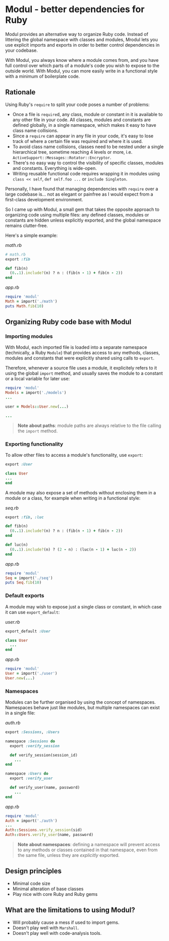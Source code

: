 # Modul - better dependencies for Ruby

Modul provides an alternative way to organize Ruby code. Instead of littering the global namespace with classes and modules, Mrodul lets you use explicit imports and exports in order to better control dependencies in your codebase.

With Modul, you always know where a module comes from, and you have full control over which parts of a module's code you wish to expose to the outside world. With Modul, you can more easily write in a functional style with a minimum of boilerplate code.

## Rationale

Using Ruby's `require` to split your code poses a number of problems:

- Once a file is `require`d, any class, module or constant in it is available to any other file in your code. All classes, modules and constants are defined globally, in a single namespace, which makes it easy to have class name collisions.
- Since a `require` can appear in any file in your code, it's easy to lose track of where a certain file was required and where it is used.
- To avoid class name collisions, classes need to be nested under a single hierarchical tree, sometime reaching 4 levels or more, i.e. `ActiveSupport::Messages::Rotator::Encryptor`.
- There's no easy way to control the visibility of specific classes, modules and constants. Everything is wide-open.
- Writing reusable functional code requires wrapping it in modules using `class << self`, `def self.foo ...` or `include Singleton`.

Personally, I have found that managing dependencies with `require` over a large codebase is... not as elegant or painfree as I would expect from a first-class development environment.

So I came up with Modul, a small gem that takes the opposite approach to organizing code using multiple files: any defined classes, modules or constants are hidden unless explicitly exported, and the global namespace remains clutter-free.

Here's a simple example:

*math.rb*
```ruby
# math.rb
export :fib

def fib(n)
  (0..1).include?(n) ? n : (fib(n - 1) + fib(n - 2))
end
```
*app.rb*
```ruby
require 'modul'
Math = import('./math')
puts Math.fib(10)
```

## Organizing Ruby code base with Modul

### Importing modules

With Modul, each imported file is loaded into a separate namespace (technically, a Ruby `Module`) that provides access to any methods, classes, modules and constants that were explicitly shared using calls to `export`.

Therefore, whenever a source file uses a module, it explicitely refers to it using the global `import` method, and usually saves the module to a constant or a local variable for later use:

```ruby
require 'modul'
Models = import('./models')
...

user = Models::User.new(...)

...
```

> **Note about paths**: module paths are always relative to the file calling the
> `import` method.

### Exporting functionality

To allow other files to access a module's functionality, use `export`:

```ruby
export :User

class User
...
end
```

A module may also expose a set of methods without enclosing them in a module or a 
class, for example when writing in a functional style:

*seq.rb*
```ruby
export :fib, :luc

def fib(n)
  (0..1).include?(n) ? n : (fib(n - 1) + fib(n - 2))
end

def luc(n)
  (0..1).include?(n) ? (2 - n) : (luc(n - 1) + luc(n - 2))
end
```
*app.rb*
```ruby
require 'modul'
Seq = import('./seq')
puts Seq.fib(10)
```

### Default exports

A module may wish to expose just a single class or constant, in which case it can use `export_default`:

*user.rb*
```ruby
export_default :User

class User
  ...
end
```

*app.rb*
```ruby
require 'modul'
User = import('./user')
User.new(...)
```

### Namespaces

Modules can be further organised by using the concept of namespaces. Namespaces
behave just like modules, but multiple namespaces can exist in a single file:

*auth.rb*
```ruby
export :Sessions, :Users

namespace :Sessions do
  export :verify_session

  def verify_session(session_id)
    ...
end

namespace :Users do
  export :verify_user

  def verify_user(name, password)
    ...
end
```
*app.rb*
```ruby
require 'modul'
Auth = import('./auth')
...
Auth::Sessions.verify_session(sid)
Auth::Users.verify_user(name, password)
```

> **Note about namespaces**: defining a namespace will prevent access to any methods or classes contained in that namespace, even from the same file, unless they are *explicitly* exported.

## Design principles

- Minimal code size
- Minimal alteration of base classes
- Play nice with core Ruby and Ruby gems

## What are the limitations to using Modul?

- Will probably cause a mess if used to import gems.
- Doesn't play well with `Marshall`.
- Doesn't play well with code-analysis tools.
